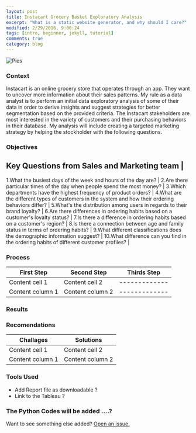 ```yaml
---
layout: post
title: Instacart Grocery Basket Exploratory Analysis 
excerpt: "What is a static website generator, and why should I care?"
modified: 2/29/2016, 9:00:24
tags: [intro, beginner, jekyll, tutorial]
comments: true
category: blog
---
```


![Pies](https://morwarid1.github.io/images/instacart_images/bk.png) 


### Context 
Instacart is an online grocery store that operates through an app. They want to uncover more information about their sales patterns. My rule as a data analyst is to perform an initial data exploratory analysis of some of their data in order to derive insights and suggest strategies for better segmentation based on the provided criteria. The Instacart stakeholders are most interested in the variety of customers and their purchasing behaviors in their database. My analysis will include creating a targeted marketing strategy by helping the stockholder with the following questions. 


### Objectives

Key Questions from Sales and Marketing team |
---------------------------------------------------
1.What the busiest days of the week and hours of the day are? |
2.Are there particular times of the day when people spend the most money? |
3.Which departments have the highest frequency of product orders? |
4.What are the different types of customers in the system and how their ordering behaviors differ? |
5.What's the distribution among users in regards to their brand loyalty? |
6.Are there differences in ordering habits based on a customer's loyalty status? |
7.Is there a difference in ordering habits based on a customer's region? |
8.Is there a connection between age and family status in terms of ordering habits? |
9.What different classifications does the demographic information suggest? |
10.What difference can you find in the ordering habits of different customer profiles? |
### Process 

First Step | Second Step |  Thirds Step
------------ | ------------- | -------------
Content cell 1 | Content cell 2 | -------------
Content column 1 | Content column 2 |-------------
  
  
### Results
### Recomendations

Challages | Solutions
------------ | -------------
Content cell 1 | Content cell 2
Content column 1 | Content column 2

### Tools Used 











- Add Report file as downloadable ?
- Link to the Tableau ?
















### The Python Codes will be added ....?

Want to see something else added? <a href="https://github.com/poole/poole/issues/new">Open an issue.</a>
